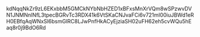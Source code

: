 kdNqqNkZr9zL6EKxbbM5GMCkNYbNbHZED1xBFxsMnXrVQm8wSPzwvDVN1JNMNnlNfL3tpecBGRvTc3RDX41k6VtSKaCNJvaFCi6v721mI00iuJBWd1eRH0EBfqAqWNxSl6bsmGlRC8LJwPnfHkACyEjziaSH02uFH62eh5cvWQu5hEaq8r0j9BdO6Rd